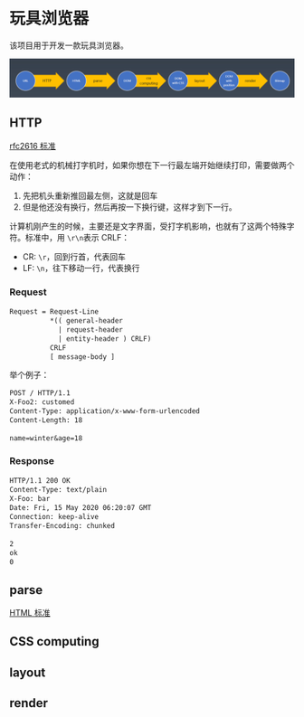 # 玩具浏览器

该项目用于开发一款玩具浏览器。

![总体流程](./images/browser-process.png)

## HTTP

[rfc2616 标准](https://tools.ietf.org/html/rfc2616#section-6)

在使用老式的机械打字机时，如果你想在下一行最左端开始继续打印，需要做两个动作：

1. 先把机头重新推回最左侧，这就是回车
2. 但是他还没有换行，然后再按一下换行键，这样才到下一行。

计算机刚产生的时候，主要还是文字界面，受打字机影响，也就有了这两个特殊字符。标准中，用 `\r\n`表示 CRLF：

- CR: `\r`，回到行首，代表回车
- LF: `\n`，往下移动一行，代表换行

### Request

```text
Request = Request-Line
          *(( general-header
            | request-header
            | entity-header ) CRLF)
          CRLF
          [ message-body ]
```

举个例子：

```text
POST / HTTP/1.1
X-Foo2: customed
Content-Type: application/x-www-form-urlencoded
Content-Length: 18

name=winter&age=18

```

### Response

```text
HTTP/1.1 200 OK
Content-Type: text/plain
X-Foo: bar
Date: Fri, 15 May 2020 06:20:07 GMT
Connection: keep-alive
Transfer-Encoding: chunked

2
ok
0
```

## parse

[HTML 标准](https://html.spec.whatwg.org/multipage/parsing.html#tokenization)

## CSS computing

## layout

## render
